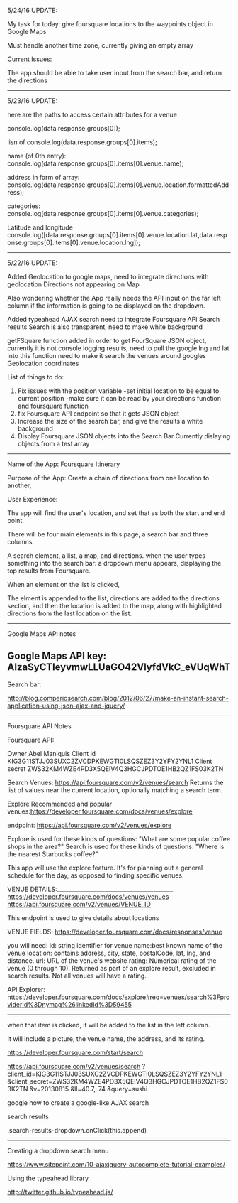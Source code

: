 5/24/16 UPDATE:

My task for today: give foursquare locations to the waypoints object in Google Maps


Must handle another time zone,
currently giving an empty array


Current Issues:

The app should be able to take user input from the search bar, and return the directions




--------------------------------------------------------------------------------------------------------------------------
5/23/16 UPDATE:

here are the paths to access certain attributes for a venue

  console.log(data.response.groups[0]);
  
  
  lisn of
  console.log(data.response.groups[0].items);
  
  name (of 0th entry):
  console.log(data.response.groups[0].items[0].venue.name);
  
  address in form of array:
  console.log(data.response.groups[0].items[0].venue.location.formattedAddress);
  
  
  categories:
  console.log(data.response.groups[0].items[0].venue.categories);
  
  Latitude and longitude
  console.log([data.response.groups[0].items[0].venue.location.lat,data.response.groups[0].items[0].venue.location.lng]);
  
 

---------------------------------------------------------------------------------------------------------------------
5/22/16 UPDATE:

Added Geolocation to google maps, 
    need to integrate directions with geolocation
    Directions not appearing on Map
    
Also wondering whether the App really needs the API input on the
far left column if the information is going to be displayed on the dropdown.
    
Added typeahead AJAX search
    need to integrate Foursquare API Search results
    Search is also transparent, need to make white background
    
getFSquare function added in order to get FourSquare JSON object,
    currently it is not console logging results,
    need to pull the google lng and lat into this function
    need to make it search the venues around googles Geolocation coordinates

List of things to do:

1. Fix issues with the position variable
            -set initial location to be equal to current position
            -make sure it can be read by your directions function and foursquare function
3. fix Foursquare API endpoint so that it gets JSON object
4. Increase the size of the search bar, and give the results a white background
5. Display Foursquare JSON objects into the Search Bar 
          Currently dislaying objects from a test array
 













------------------------------------------------------------------------



Name of the App: Foursquare Itinerary

Purpose of the App: 
Create a chain of directions from one location to another,


User Experience:

The app will find the user's location, and set that as both the start and end point.

There will be four main elements in this page,
a search bar and three columns.

A search element, a list, a map, and directions.
when the user types something into the search bar: 
a dropdown menu appears, displaying the top results from Foursquare.

When an element on the list is clicked, 

The elment is appended to the list,
directions are added to the directions section, and then 
the location is added to the map, along with highlighted directions from the last location on the list.


-------------------------------------------------------------------------------------------------------------------------
Google Maps API notes

Google Maps API key:
AIzaSyCTleyvmwLLUaGO42VlyfdVkC_eVUqWhT
------------------------------------------------------------------------------
Search bar:

http://blog.comperiosearch.com/blog/2012/06/27/make-an-instant-search-application-using-json-ajax-and-jquery/




------------------------------------------------------------------------------------------------------------------
Foursquare API Notes

Foursquare API:

Owner
Abel Maniquis
Client id
KIG3G11STJJ03SUXC2ZVCDPKEWGTI0LSQSZEZ3Y2YFY2YNL1
Client secret
ZWS32KM4WZE4PD3X5QEIV4Q3HGCJPDTOE1HB2QZ1FS03K2TN

Search Venues:
https://api.foursquare.com/v2/venues/search
Returns the list of values near the current location, optionally matching a search term.

Explore Recommended and popular venues:https://developer.foursquare.com/docs/venues/explore

endpoint: https://api.foursquare.com/v2/venues/explore


Explore is used for these kinds of questions:
    "What are some popular coffee shops in the area?"
Search is used for these kinds of questions:
    "Where is the nearest Starbucks coffee?"


This app will use the explore feature. It's for planning out a general schedule for the day,
as opposed to finding specific venues.

VENUE DETAILS:_________________________________________
https://developer.foursquare.com/docs/venues/venues
https://api.foursquare.com/v2/venues/VENUE_ID

This endpoint is used to give details about locations

VENUE FIELDS: https://developer.foursquare.com/docs/responses/venue

you will need:
id: string identifier for venue
name:best known name of the venue
location: contains address, city, state, postalCode, lat, lng, and distance.
url: URL of the venue's website
rating: Numerical rating of the venue (0 through 10). Returned as part of an explore result, excluded in search results. Not all venues will have a rating.

API Explorer:
https://developer.foursquare.com/docs/explore#req=venues/search%3FproviderId%3Dnymag%26linkedId%3D59455
____________________________________________________________


when that item is clicked, it will be added to the list
in the left column.

It will include a picture, the venue name, the address,
and its rating.


https://developer.foursquare.com/start/search



https://api.foursquare.com/v2/venues/search
  ?client_id=KIG3G11STJJ03SUXC2ZVCDPKEWGTI0LSQSZEZ3Y2YFY2YNL1
  &client_secret=ZWS32KM4WZE4PD3X5QEIV4Q3HGCJPDTOE1HB2QZ1FS03K2TN
  &v=20130815
  &ll=40.7,-74
  &query=sushi
  
  




google how to create a google-like AJAX search

search results 

.search-results-dropdown.onClick(this.append)




-----------------------------------------------------------------------------------
Creating a dropdown search menu

https://www.sitepoint.com/10-ajaxjquery-autocomplete-tutorial-examples/


Using the typeahead library

http://twitter.github.io/typeahead.js/
